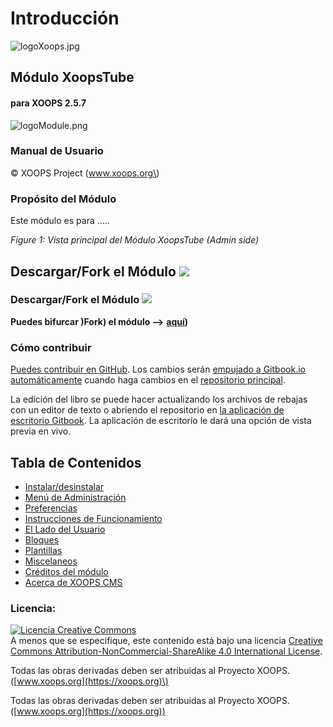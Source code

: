 # Introducción

![logoXoops.jpg](.gitbook/assets/logoxoops.jpg)

## Módulo XoopsTube

#### para XOOPS 2.5.7
      
![logoModule.png](.gitbook/assets/logomodule.png)
            
### Manual de Usuario

© XOOPS Project \(www.xoops.org\)

### Propósito del Módulo

Este módulo es para .....

 _Figure 1: Vista principal del Módulo XoopsTube \(Admin side\)_

## Descargar/Fork el Módulo ![](https://xoops.org/images/forkit.png) 

### Descargar/Fork el Módulo ![](https://xoops.org/images/forkit.png)

**Puedes bifurcar )Fork) el módulo --&gt;** [**aquí**](https://github.com/XoopsModules25x/xoopstube)**\)**

### Cómo contribuir

[Puedes contribuir en GitHub](https://github.com/XoopsDocs/xoopstube-tutorial). Los cambios serán [empujado a Gitbook.io automáticamente](https://www.gitbook.com/book/xoops/xoopstube-tutorial/activity) cuando haga cambios en el [repositorio principal](https://github.com/XoopsDocs/xoopstube-tutorial).

La edición del libro se puede hacer actualizando los archivos de rebajas con un editor de texto o abriendo el repositorio en [la aplicación de escritorio Gitbook](https://github.com/GitbookIO/editor/blob/master/README.md). La aplicación de escritorio le dará una opción de vista previa en vivo.

## Tabla de Contenidos

* [Instalar/desinstalar](install-uninstall.md)
* [Menú de Administración](administration-menu.md)
* [Preferencias](preferences.md)
* [Instrucciones de Funcionamiento](operating-instructions.md)
* [El Lado del Usuario](the-user-side.md)
* [Bloques](blocks.md)
* [Plantillas](templates.md)
* [Miscelaneos](other.md) 
* [Créditos del módulo](module-credits.md)
* [Acerca de XOOPS CMS](about-xoops-cms.md)

### Licencia:

[![Licencia Creative Commons](https://i.creativecommons.org/l/by-nc-sa/4.0/88x31.png)](http://creativecommons.org/licenses/by-nc-sa/4.0/)  
A menos que se especifique, este contenido está bajo una licencia [Creative Commons Attribution-NonCommercial-ShareAlike 4.0 International License](http://creativecommons.org/licenses/by-nc-sa/4.0/).

Todas las obras derivadas deben ser atribuidas al Proyecto XOOPS. \([www.xoops.org](https://xoops.org)\)

Todas las obras derivadas deben ser atribuidas al Proyecto XOOPS. ([www.xoops.org](https://xoops.org))
